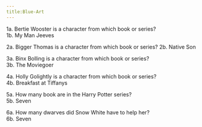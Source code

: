 ```yaml
---
title:Blue-Art
---
```


1a.	Bertie Wooster is a character from which book or series?	
1b.	My Man Jeeves
 
2a.	Bigger Thomas is a character from which book or series?	
2b.	Native Son

3a.	Binx Bolling is a character from which book or series?	
3b.	The Moviegoer

4a.	Holly Golightly is a character from which book or series?	
4b.	Breakfast at Tiffanys 

5a.	How many book are in the Harry Potter series?	
5b.	Seven
 
6a.	How many dwarves did Snow White have to help her?	
6b.	Seven

